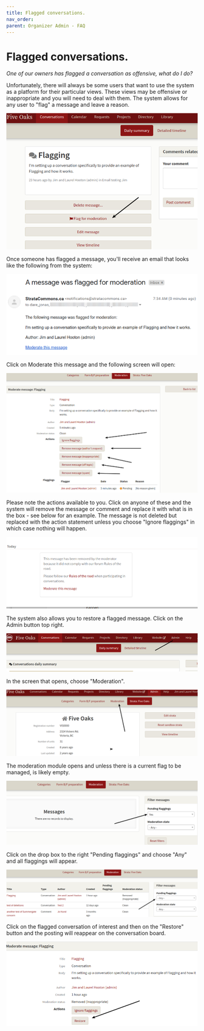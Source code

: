 ```yaml
---
title: Flagged conversations.
nav_order: 
parent: Organizer Admin - FAQ
---
```


# Flagged conversations.

*One of our owners has flagged a conversation as offensive, what do I do?*

Unfortunately, there will always be some users that want to use the system as a platform for their particular views.  These views may be offensive or inappropriate and you will need to deal with them.  The system allows for any user to "flag" a message and leave a reason.  

![flag](flagging/flag.png)

Once someone has flagged a message, you'll receive an email that looks like the following from the system:

![email](flagging/email.png)

Click on Moderate this message and the following screen will open:

![moderate](flagging/moderate.png)

Please note the actions available to you.  Click on anyone of these and the system will remove the message or comment and replace it with what is in the box - see below for an example.  The message is not deleted but replaced with the action statement unless you choose "Ignore flaggings" in which case nothing will happen.

![replace](flagging/messagereplace.png)

The system also allows you to restore a flagged message.  Click on the Admin button top right.

![restore](flagging/restore.png)

In the screen that opens, choose "Moderation".

![moderate](flagging/moderate2.png)

The moderation module opens and unless there is a current flag to be managed, is likely empty.  

![empty](flagging/empty.png)

Click on the drop box to the right "Pending flaggings" and choose "Any" and all flaggings will appear.  

![any](flagging/any.png)

Click on the flagged conversation of interest and then on the "Restore" button and the posting will reappear on the conversation board.

![final restore](flagging/finalrestore.png)

